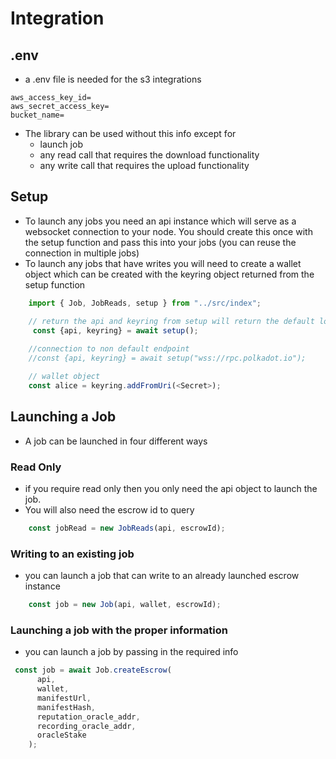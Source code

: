 # Integration 

## .env 
* a .env file is needed for the s3 integrations
```
aws_access_key_id=
aws_secret_access_key=
bucket_name=
```
* The library can be used without this info except for 
	* launch job
	* any read call that requires the download functionality 
	* any write call that requires the upload functionality

## Setup 

* To launch any jobs you need an api instance which will serve as a websocket connection to your node. You should create this once with the setup function and pass this into your jobs (you can reuse the connection in multiple jobs)
* To launch any jobs that have writes you will need to create a wallet object which can be created with the keyring object returned from the setup function 

```javascript
	import { Job, JobReads, setup } from "../src/index";

	// return the api and keyring from setup will return the default local host connection to api
	 const {api, keyring} = await setup();
	 
	//connection to non default endpoint
    //const {api, keyring} = await setup("wss://rpc.polkadot.io");

	// wallet object
	const alice = keyring.addFromUri(<Secret>);

```


## Launching a Job

* A job can be launched in four different ways 

### Read Only

* if you require read only then you only need the api object to launch the job. 
* You will also need the escrow id to query 

```javascript
    const jobRead = new JobReads(api, escrowId);
```

### Writing to an existing job

* you can launch a job that can write to an already launched escrow instance 

```javascript
    const job = new Job(api, wallet, escrowId);
```
### Launching a job with the proper information 

* you can launch a job by passing in the required info

```javascript
 const job = await Job.createEscrow(
      api,
      wallet,
      manifestUrl,
      manifestHash,
      reputation_oracle_addr,
	  recording_oracle_addr,
	  oracleStake
    );
```